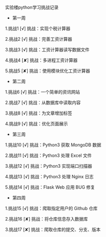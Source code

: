 实验楼python学习挑战记录

 - 第一周

 1.挑战1   [√] 挑战：实现个税计算器

 2.挑战2   [√] 挑战：完善工资计算器

 3.挑战3   [√] 挑战：工资计算器读写数据文件

 4.挑战4   [✘] 挑战：多进程工资计算器

 5.挑战5   [✘] 挑战：使用模块优化工资计算器


 - 第二周

 1.挑战6   [√] 挑战：一个简单的资讯网站

 2.挑战7   [√] 挑战：从数据库中读取内容

 3.挑战8   [√] 挑战：为文章增加标签

 4.挑战9   [√] 挑战：优化页面展示


 - 第三周

 1.挑战10   [√] 挑战：Python3 获取 MongoDB 数据

 2.挑战11   [√] 挑战：Python3 处理 Excel 文件

 3.挑战12   [√] 挑战：Python3 实现端口扫描器

 4.挑战13   [√] 挑战：Python3 处理 Nginx 日志

 5.挑战14   [√] 挑战：Flask Web 应用 BUG 修复


  - 第四周

  1.挑战15   [√] 挑战：爬取指定用户的 Github 仓库

  2.挑战16   [✘] 挑战：将仓库信息存入数据库

  3.挑战17   [✘] 挑战：爬取仓库的提交、分支、版本

